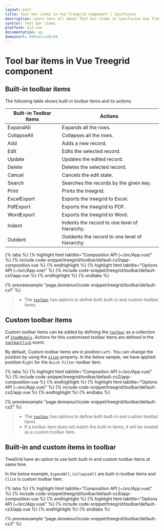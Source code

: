 ```yaml
---
layout: post
title: Tool bar items in Vue Treegrid component | Syncfusion
description: Learn here all about Tool bar items in Syncfusion Vue Treegrid component of Syncfusion Essential JS 2 and more.
control: Tool bar items 
platform: ej2-vue
documentation: ug
domainurl: ##DomainURL##
---
```


# Tool bar items in Vue Treegrid component

## Built-in toolbar items

The following table shows built-in toolbar items and its actions.

| Built-in Toolbar Items | Actions |
|------------------------|---------|
| ExpandAll | Expands all the rows.|
| CollapseAll | Collapses all the rows.|
| Add | Adds a new record.|
| Edit | Edits the selected record.|
| Update | Updates the edited record.|
| Delete | Deletes the selected record.|
| Cancel | Cancels the edit state.|
| Search | Searches the records by the given key.|
| Print | Prints the treegrid.|
| ExcelExport | Exports the treegrid to Excel.|
| PdfExport | Exports the treegrid to PDF.|
| WordExport | Exports the treegrid to Word.|
| Indent | Indents the record to one level of hierarchy.|
| Outdent | Outdents the record to one level of hierarchy.|

{% tabs %}
{% highlight html tabtitle="Composition API (~/src/App.vue)" %}
{% include code-snippet/treegrid/toolbar/default-cs1/app-composition.vue %}
{% endhighlight %}
{% highlight html tabtitle="Options API (~/src/App.vue)" %}
{% include code-snippet/treegrid/toolbar/default-cs1/app.vue %}
{% endhighlight %}
{% endtabs %}
        
{% previewsample "page.domainurl/code-snippet/treegrid/toolbar/default-cs1" %}

> * The [`toolbar`](https://ej2.syncfusion.com/vue/documentation/api/treegrid/#toolbar) has options to define both built-in and custom toolbar items.

## Custom toolbar items

Custom toolbar items can be added by defining the [`toolbar`](https://ej2.syncfusion.com/vue/documentation/api/treegrid/#toolbar) as a collection of
[`ItemModels`](https://ej2.syncfusion.com/vue/documentation/api/toolbar/#item). Actions for this customized toolbar items are defined in the [`toolbarClick`](https://ej2.syncfusion.com/vue/documentation/api/treegrid/#toolbarclick) event.

By default, Custom toolbar items are in position `Left`. You can change the position by using the [`align`](https://ej2.syncfusion.com/vue/documentation/api/toolbar/#item) property. In the below sample, we have applied position `Right` for the `Quick Filter` toolbar item.

{% tabs %}
{% highlight html tabtitle="Composition API (~/src/App.vue)" %}
{% include code-snippet/treegrid/toolbar/default-cs2/app-composition.vue %}
{% endhighlight %}
{% highlight html tabtitle="Options API (~/src/App.vue)" %}
{% include code-snippet/treegrid/toolbar/default-cs2/app.vue %}
{% endhighlight %}
{% endtabs %}
        
{% previewsample "page.domainurl/code-snippet/treegrid/toolbar/default-cs2" %}

> * The [`toolbar`](https://ej2.syncfusion.com/vue/documentation/api/treegrid/#toolbar) has options to define both built-in and custom toolbar items.
> * If a toolbar item does not match the built-in items, it will be treated as a custom toolbar item.

## Built-in and custom items in toolbar

TreeGrid have an option to use both built-in and custom toolbar items at same time.

In the below example, `ExpandAll`, `CollapseAll` are built-in toolbar items and `Click` is custom toolbar item.

{% tabs %}
{% highlight html tabtitle="Composition API (~/src/App.vue)" %}
{% include code-snippet/treegrid/toolbar/default-cs3/app-composition.vue %}
{% endhighlight %}
{% highlight html tabtitle="Options API (~/src/App.vue)" %}
{% include code-snippet/treegrid/toolbar/default-cs3/app.vue %}
{% endhighlight %}
{% endtabs %}
        
{% previewsample "page.domainurl/code-snippet/treegrid/toolbar/default-cs3" %}